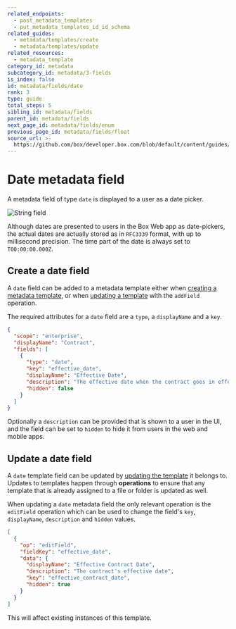 ```yaml
---
related_endpoints:
  - post_metadata_templates
  - put_metadata_templates_id_id_schema
related_guides:
  - metadata/templates/create
  - metadata/templates/update
related_resources:
  - metadata_template
category_id: metadata
subcategory_id: metadata/3-fields
is_index: false
id: metadata/fields/date
rank: 3
type: guide
total_steps: 5
sibling_id: metadata/fields
parent_id: metadata/fields
next_page_id: metadata/fields/enum
previous_page_id: metadata/fields/float
source_url: >-
  https://github.com/box/developer.box.com/blob/default/content/guides/metadata/3-fields/3-date.md
---
```


# Date metadata field

A metadata field of type `date` is displayed to a user as a date picker.

<ImageFrame border center shadow width='400'>

![String field](./metadata-field-date.png)

</ImageFrame>

<Message notice>

Although dates are presented to users in the Box Web app as date-pickers, the
actual dates are actually stored as in `RFC3339` format, with up to
millisecond precision. The time part of the date is always set to `T00:00:00.000Z`.

</Message>

## Create a date field

A `date` field can be added to a metadata template either when [creating a
metadata template][g_create_template], or when [updating a
template][g_update_template] with the `addField` operation.

The required attributes for a `date` field are a `type`, a `displayName` and a
`key`.

```json
{
  "scope": "enterprise",
  "displayName": "Contract",
  "fields": [
    {
      "type": "date",
      "key": "effective_date",
      "displayName": "Effective Date",
      "description": "The effective date when the contract goes in effect",
      "hidden": false
    }
  ]
}
```

Optionally a `description` can be provided that is shown to a user in the UI,
and the field can be set to `hidden` to hide it from users in the web and mobile
apps.

## Update a date field

A `date` template field can be updated by [updating the
template][g_update_template] it belongs to. Updates to templates happen through
**operations** to ensure that any template that is already assigned to a file or
folder is updated as well.

When updating a `date` metadata field the only relevant operation is the
`editField` operation which can be used to change the field's `key`,
`displayName`, `description` and `hidden` values.

```json
[
  {
    "op": "editField",
    "fieldKey": "effective_date",
    "data": {
      "displayName": "Effective Contract Date",
      "description": "The contract's effective date",
      "key": "effective_contract_date",
      "hidden": true
    }
  }
]
```

<Message warning>

This will affect existing instances of this template.

</Message>

[g_create_template]: g://metadata/templates/create
[g_update_template]: g://metadata/templates/update
